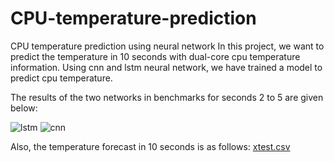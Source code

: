 # CPU-temperature-prediction
CPU temperature prediction using neural network
In this project, we want to predict the temperature in 10 seconds with dual-core cpu temperature information. Using cnn and lstm neural network, we have trained a model to predict cpu temperature.

The results of the two networks in benchmarks for seconds 2 to 5 are given below:

![lstm](https://github.com/zd-1995/CPU-temperature-prediction/assets/89040004/932ff9c3-60ab-485e-ac03-8105511aab7e)
![cnn](https://github.com/zd-1995/CPU-temperature-prediction/assets/89040004/90baeb23-9621-40d0-8080-7025d59554b7)

Also, the temperature forecast in 10 seconds is as follows:
[xtest.csv](https://github.com/zd-1995/CPU-temperature-prediction/files/12329152/xtest.csv)
